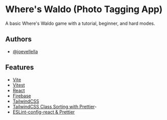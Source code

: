 # Where's Waldo (Photo Tagging App)

A basic Where's Waldo game with a tutorial, beginner, and hard modes.

## Authors

- [@joevellella](https://www.github.com/valhallaco)

## Features

- [Vite](https://vitest.dev/)
- [Vitest](https://www.eternaldev.com/blog/testing-a-react-application-with-vitest/)
- [React](https://scrimba.com/learn/learnreact)
- [Firebase](https://firebase.google.com/?hl=en)
- [TailwindCSS](https://tailwindcss.com/)
- [TailwindCSS Class Sorting with Prettier](https://tailwindcss.com/blog/automatic-class-sorting-with-prettier)-
- [ESLint-config-react & Prettier](https://www.imaginarycloud.com/blog/how-to-configure-eslint-prettier-in-react/)
